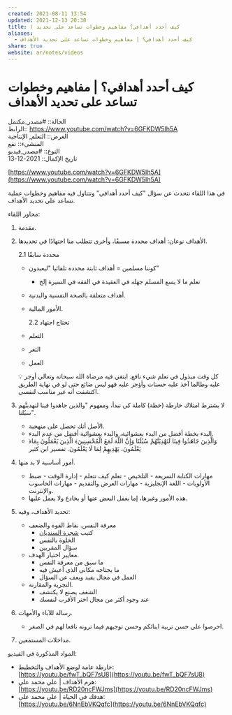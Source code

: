 ```yaml
---  
created: 2021-08-11 13:54  
updated: 2021-12-13 20:38  
title: كيف أحدد أهدافي؟ مفاهيم وخطوات تساعد على تحديد ا  
aliases:  
  - كيف أحدد أهدافي؟ | مفاهيم وخطوات تساعد على تحديد الأهداف  
share: true  
website: ar/notes/videos  
---  
```

  
# كيف أحدد أهدافي؟ | مفاهيم وخطوات تساعد على تحديد الأهداف  
  
الحالة:: #مصدر_مكتمل  
الرابط:: https://www.youtube.com/watch?v=6GFKDW5Ih5A  
الغرض:: التعلم, اﻹنتاجية  
المنشيء:: نفع  
النوع:: #مصدر_فيديو  
تاريخ اﻹكمال:: 2021-12-13  
  
[https://www.youtube.com/watch?v=6GFKDW5Ih5A](https://www.youtube.com/watch?v=6GFKDW5Ih5A)  
  
في هذا اللقاء نتحدث عن سؤال "كيف أحدد أهدافي" ونتناول فيه مفاهيم وخطوات عملية تساعد على تحديد الأهداف.  
  
محاور اللقاء:  
  
1. مقدمة.  
2. الأهداف نوعان: أهداف محددة مسبقًا، وأخرى تتطلب منا اجتهادًا في تحديدها.  
  
   2.1 محددة سابقًا  
  
   - كوننا مسلمين = أهداف ثابتة محددة تلقائيا "ليعبدون"  
     - تعلم ما لا يسع المسلم جهله في العقيدة في الفقه في السيرة إلخ  
   - أهداف متعلقة بالصحة النفسية والبدنية.  
   - اﻷمور المالية.  
  
     2.2 تحتاج اجتهاد  
  
   - التعلم  
   - الثغر  
   - العمل  
  
   <aside>  
   💡 كل وقت مبذول في تعلم شيء نافع. ابتغي فيه مرضاة الله سبحانه وتعالى أوجر عليه وطالما آخذ عليه حسنات وأؤجر عليه فهو ليس ضائع حتى لو في نهاية الطريق اكتشفت أنه غير مناسب لنفسي.  
  
   </aside>  
  
3. لا يشترط امتلاك خارطة (خطة) كاملة كي نبدأ، ومفهوم "والذين جاهدوا فينا لنهدينَّهم سبُلنا".  
   - الأصل أنك تحصل على منهجية.  
   - البدء بخطة أفضل من البدء بعشوائية، والبدء بعشوائية أفضل من عدم البدء.  
   - ﴿وَالَّذِينَ جَاهَدُوا فِينَا لَنَهْدِيَنَّهُمْ سُبُلَنَا وَإِنَّ اللَّهَ لَمَعَ الْمُحْسِنِينَ﴾ الَّذِينَ يَعْمَلُونَ بِمَا يَعْلَمُونَ، يَهْدِيهِمْ لِمَا لَا يَعْلَمُونَ. تفسير ابن كثير  
4. أمور أساسية لا بد منها.  
   - مهارات الكتابة السريعة - التلخيص - تعلم كيف تتعلم - إدارة الوقت - ضبط الأولويات - اللغة اﻹنجليزية - مهارات العرض والتقديم - مهارات الحاسوب واﻹنترنت.  
   - هذه اﻷمور وغيرها، إما يغفل البعض عنها أو يخادع ولا يعمل عليها.  
5. تحديد الأهداف، وفيه:  
   - معرفة النفس. نقاط القوة والضعف  
     - كتيب [شجرة السنديان](https://bit.ly/37ZOkX3)  
     - الخلوة بالنفس  
     - سؤال المقربين  
   - معايير اختيار الهدف.  
     - ما سبق من معرفة النفس  
     - ما يحتاجه مكاني الذي أعيش فيه  
     - العمل في مجال يفيد ويعف عن السؤال  
   - التجربة والمقارنة.  
     - الشغف يصنع لا يكتشف  
     - عند وجود أكثر من مجال اختر اﻷقرب لنفسك  
6. رسالة للآباء والأمهات.  
   - احرصوا على حسن تربية ابنائكم وحسن توجيهم فيما ترونه نافعا لهم في الصغر.  
7. مداخلات المستمعين.  
  
المواد المذكورة في الفيديو:  
  
- خارطة عامة لوضع الأهداف والتخطيط:  
  [https://youtu.be/fwT_bQF7sU8](https://youtu.be/fwT_bQF7sU8)  
- هرم الأهداف | علي محمد علي:  
  [https://youtu.be/RD20ncFWJms](https://youtu.be/RD20ncFWJms)  
- هدفك في الحياة | علي محمد علي:  
  [https://youtu.be/6NnEbVKQqfc](https://youtu.be/6NnEbVKQqfc)  
